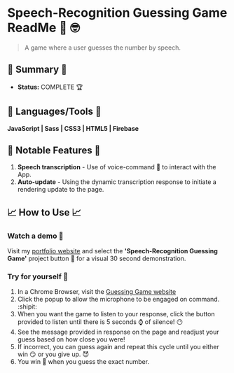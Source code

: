 # Speech-Recognition Guessing Game ReadMe 📢  :nerd_face:
>  A game where a user guesses the number by speech.

## :satellite: Summary :satellite:
   - __Status:__ COMPLETE 🏆

## :hammer: Languages/Tools :hammer:
__JavaScript | Sass | CSS3 | HTML5 | Firebase__

## 🔬 Notable Features 🔬
1. __Speech transcription__ - Use of voice-command :microphone: to interact with the App.
2. __Auto-update__ - Using the dynamic transcription response to initiate a rendering update to the page.

## :chart_with_upwards_trend: How to Use :chart_with_upwards_trend:
### Watch a demo :movie_camera:
Visit my [portfolio website](https://tobymould.com/) and select the __'Speech-Recognition Guessing Game'__ project button :black_square_button: for a visual 30 second demonstration.

### Try for yourself :raised_hands:
1. In a Chrome Browser, visit the [Guessing Game website](https://tobymould.github.io/speak-number-guessing-game/)
2. Click the popup to allow the microphone to be engaged on command. :shipit:
3. When you want the game to listen to your response, click the button provided to listen until there is 5 seconds :watch: of silence! :no_mouth:
4. See the message provided in response on the page and readjust your guess based on how close you were!
5. If incorrect, you can guess again and repeat this cycle until you either win :smirk: or you give up. :smiling_imp:
5. You win :tada: when you guess the exact number.
